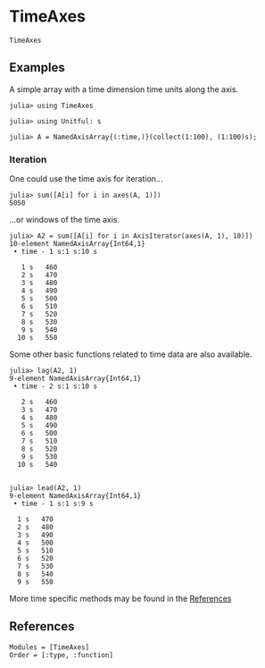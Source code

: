 # TimeAxes

```@doc
TimeAxes
```

## Examples

A simple array with a time dimension time units along the axis.
```jldoctest doc_examples
julia> using TimeAxes

julia> using Unitful: s

julia> A = NamedAxisArray{(:time,)}(collect(1:100), (1:100)s);
```

### Iteration

One could use the time axis for iteration...
```jldoctest doc_examples
julia> sum([A[i] for i in axes(A, 1)])
5050

```


...or windows of the time axis.
```jldoctest doc_examples
julia> A2 = sum([A[i] for i in AxisIterator(axes(A, 1), 10)])
10-element NamedAxisArray{Int64,1}
 • time - 1 s:1 s:10 s

   1 s   460
   2 s   470
   3 s   480
   4 s   490
   5 s   500
   6 s   510
   7 s   520
   8 s   530
   9 s   540
  10 s   550

```

Some other basic functions related to time data are also available.
```jldoctest doc_examples
julia> lag(A2, 1)
9-element NamedAxisArray{Int64,1}
 • time - 2 s:1 s:10 s

   2 s   460
   3 s   470
   4 s   480
   5 s   490
   6 s   500
   7 s   510
   8 s   520
   9 s   530
  10 s   540


julia> lead(A2, 1)
9-element NamedAxisArray{Int64,1}
 • time - 1 s:1 s:9 s

  1 s   470
  2 s   480
  3 s   490
  4 s   500
  5 s   510
  6 s   520
  7 s   530
  8 s   540
  9 s   550

```

More time specific methods may be found in the [References](#References)


## References

```@autodocs
Modules = [TimeAxes]
Order = [:type, :function]
```

